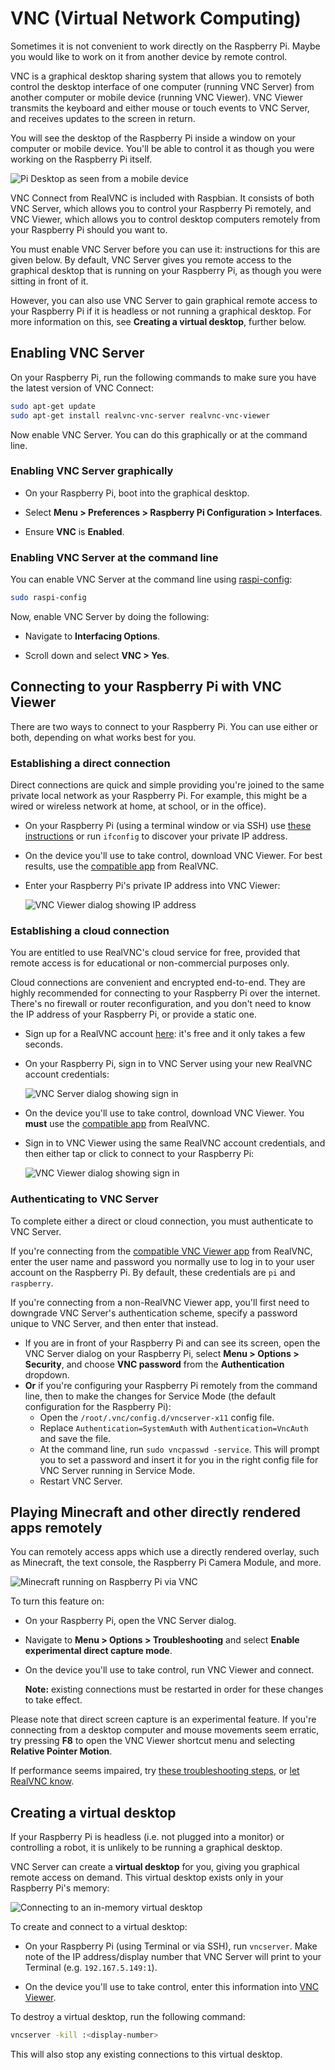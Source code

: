 # VNC (Virtual Network Computing)

Sometimes it is not convenient to work directly on the Raspberry Pi. Maybe you would like to work on it from another device by remote control.

VNC is a graphical desktop sharing system that allows you to remotely control the desktop interface of one computer (running VNC Server) from another computer or mobile device (running VNC Viewer). VNC Viewer transmits the keyboard and either mouse or touch events to VNC Server, and receives updates to the screen in return.

You will see the desktop of the Raspberry Pi inside a window on your computer or mobile device. You'll be able to control it as though you were working on the Raspberry Pi itself.

![Pi Desktop as seen from a mobile device](images/raspberry-pi-connect.png)

VNC Connect from RealVNC is included with Raspbian. It consists of both VNC Server, which allows you to control your Raspberry Pi remotely, and VNC Viewer, which allows you to control desktop computers remotely from your Raspberry Pi should you want to.

You must enable VNC Server before you can use it: instructions for this are given below. By default, VNC Server gives you remote access to the graphical desktop that is running on your Raspberry Pi, as though you were sitting in front of it.

However, you can also use VNC Server to gain graphical remote access to your Raspberry Pi if it is headless or not running a graphical desktop. For more information on this, see **Creating a virtual desktop**, further below. 

## Enabling VNC Server

On your Raspberry Pi, run the following commands to make sure you have the latest version of VNC Connect:

```bash
sudo apt-get update
sudo apt-get install realvnc-vnc-server realvnc-vnc-viewer
```

Now enable VNC Server. You can do this graphically or at the command line.

### Enabling VNC Server graphically

- On your Raspberry Pi, boot into the graphical desktop.

- Select **Menu > Preferences > Raspberry Pi Configuration > Interfaces**. 

- Ensure **VNC** is **Enabled**. 

### Enabling VNC Server at the command line

You can enable VNC Server at the command line using [raspi-config](../../configuration/raspi-config.md):

```bash
sudo raspi-config
```

Now, enable VNC Server by doing the following:

- Navigate to **Interfacing Options**.

- Scroll down and select **VNC > Yes**.

## Connecting to your Raspberry Pi with VNC Viewer

There are two ways to connect to your Raspberry Pi. You can use either or both, depending on what works best for you.

### Establishing a direct connection

Direct connections are quick and simple providing you're joined to the same private local network as your Raspberry Pi. For example, this might be a wired or wireless network at home, at school, or in the office).

- On your Raspberry Pi (using a terminal window or via SSH) use [these instructions](../ip-address.md) or run `ifconfig` to discover your private IP address. 

- On the device you'll use to take control, download VNC Viewer. For best results, use the [compatible app](https://www.realvnc.com/download/viewer/) from RealVNC. 

- Enter your Raspberry Pi's private IP address into VNC Viewer:

  ![VNC Viewer dialog showing IP address](images/vnc-viewer-direct-dialog.png)

### Establishing a cloud connection

You are entitled to use RealVNC's cloud service for free, provided that remote access is for educational or non-commercial purposes only.

Cloud connections are convenient and encrypted end-to-end. They are highly recommended for connecting to your Raspberry Pi over the internet. There's no firewall or router reconfiguration, and you don't need to know the IP address of your Raspberry Pi, or provide a static one.

- Sign up for a RealVNC account [here](https://www.realvnc.com/raspberrypi/#sign-up): it's free and it only takes a few seconds.

- On your Raspberry Pi, sign in to VNC Server using your new RealVNC account credentials:

  ![VNC Server dialog showing sign in](images/vnc-server-cloud-dialog.png)

- On the device you'll use to take control, download VNC Viewer. You **must** use the [compatible app](https://www.realvnc.com/download/viewer/) from RealVNC.

- Sign in to VNC Viewer using the same RealVNC account credentials, and then either tap or click to connect to your Raspberry Pi:

  ![VNC Viewer dialog showing sign in](images/vnc-viewer-cloud-dialog.png)

### Authenticating to VNC Server

To complete either a direct or cloud connection, you must authenticate to VNC Server. 

If you're connecting from the [compatible VNC Viewer app](https://www.realvnc.com/download/viewer/) from RealVNC, enter the user name and password you normally use to log in to your user account on the Raspberry Pi. By default, these credentials are `pi` and `raspberry`.

If you're connecting from a non-RealVNC Viewer app, you'll first need to downgrade VNC Server's authentication scheme, specify a password unique to VNC Server, and then enter that instead.
* If you are in front of your Raspberry Pi and can see its screen, open the VNC Server dialog on your Raspberry Pi, select **Menu > Options > Security**, and choose **VNC password** from the **Authentication** dropdown.
* **Or** if you're configuring your Raspberry Pi remotely from the command line, then to make the changes for Service Mode (the default configuration for the Raspberry Pi):
  * Open the `/root/.vnc/config.d/vncserver-x11` config file.
  * Replace `Authentication=SystemAuth` with `Authentication=VncAuth` and save the file.
  * At the command line, run `sudo vncpasswd -service`. This  will prompt you to set a password and insert it for you in the right config file for VNC Server running in Service Mode.
  * Restart VNC Server.

## Playing Minecraft and other directly rendered apps remotely

You can remotely access apps which use a directly rendered overlay, such as Minecraft, the text console, the Raspberry Pi Camera Module, and more.

![Minecraft running on Raspberry Pi via VNC](images/raspberry-pi-minecraft.png)

To turn this feature on:

- On your Raspberry Pi, open the VNC Server dialog. 

- Navigate to **Menu > Options > Troubleshooting** and select **Enable experimental direct capture mode**.

- On the device you'll use to take control, run VNC Viewer and connect.

  **Note:** existing connections must be restarted in order for these changes to take effect.

Please note that direct screen capture is an experimental feature. If you're connecting from a desktop computer and mouse movements seem erratic, try pressing **F8** to open the VNC Viewer shortcut menu and selecting **Relative Pointer Motion**.

If performance seems impaired, try [these troubleshooting steps](https://www.realvnc.com/docs/raspberry-pi.html#raspberry-pi-minecraft-troubleshoot), or [let RealVNC know](https://support.realvnc.com/index.php?/Tickets/Submit).

## Creating a virtual desktop

If your Raspberry Pi is headless (i.e. not plugged into a monitor) or controlling a robot, it is unlikely to be running a graphical desktop.

VNC Server can create a **virtual desktop** for you, giving you graphical remote access on demand. This virtual desktop exists only in your Raspberry Pi's memory:

![Connecting to an in-memory virtual desktop](images/raspberry-pi-virtual.png)

To create and connect to a virtual desktop: 

- On your Raspberry Pi (using Terminal or via SSH), run `vncserver`. Make note of the IP address/display number that VNC Server will print to your Terminal (e.g. `192.167.5.149:1`).

- On the device you'll use to take control, enter this information into [VNC Viewer](https://www.realvnc.com/download/viewer/).

To destroy a virtual desktop, run the following command: 

```bash
vncserver -kill :<display-number>
```

This will also stop any existing connections to this virtual desktop.

